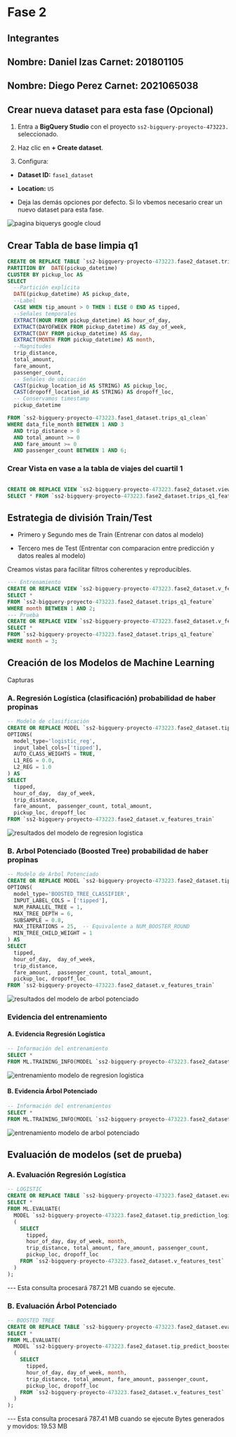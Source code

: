 # Fase 2

## Integrantes
  
**Nombre:**  Daniel Izas
**Carnet:** 201801105
---

**Nombre:** Diego Perez
**Carnet:** 2021065038
---

## Crear nueva dataset para esta fase (Opcional)
  
1. Entra a **BigQuery Studio** con el proyecto `ss2-bigquery-proyecto-473223.` seleccionado.

2. Haz clic en **+ Create dataset**.

3. Configura:

- **Dataset ID:** `fase1_dataset`
- **Location:** `US`

- Deja las demás opciones por defecto.
Si lo vbemos necesario crear un nuevo dataset para esta fase.

![pagina biquerys google cloud](images/creardataset.png)

## Crear Tabla de base limpia q1

```sql
CREATE OR REPLACE TABLE `ss2-bigquery-proyecto-473223.fase2_dataset.trips_q1_feature`
PARTITION BY  DATE(pickup_datetime)
CLUSTER BY pickup_loc AS
SELECT 
  --Partición explícita
  DATE(pickup_datetime) AS pickup_date,
  --Label
  CASE WHEN tip_amount > 0 THEN 1 ELSE 0 END AS tipped,
  --Señales temporales
  EXTRACT(HOUR FROM pickup_datetime) AS hour_of_day,
  EXTRACT(DAYOFWEEK FROM pickup_datetime) AS day_of_week,
  EXTRACT(DAY FROM pickup_datetime) AS day,
  EXTRACT(MONTH FROM pickup_datetime) AS month,
  --Magnitudes
  trip_distance, 
  total_amount,
  fare_amount,
  passenger_count,
  -- Señales de ubicación
  CAST(pickup_location_id AS STRING) AS pickup_loc,
  CAST(dropoff_location_id AS STRING) AS dropoff_loc,
  -- Conservamos timestamp
  pickup_datetime 

FROM `ss2-bigquery-proyecto-473223.fase1_dataset.trips_q1_clean`
WHERE data_file_month BETWEEN 1 AND 3
  AND trip_distance > 0
  AND total_amount >= 0
  AND fare_amount >= 0
  AND passenger_count BETWEEN 1 AND 6;

```

### Crear Vista en vase a la tabla de viajes del cuartil 1

```sql

CREATE OR REPLACE VIEW `ss2-bigquery-proyecto-473223.fase2_dataset.view_features_trip`AS 
SELECT * FROM `ss2-bigquery-proyecto-473223.fase2_dataset.trips_q1_feature`;

```

## Estrategia de división Train/Test

- Primero y Segundo mes de Train (Entrenar con datos al modelo)

- Tercero mes de Test (Entrentar con comparacion entre predicción y datos reales al modelo)

Creamos vistas para facilitar filtros coherentes y reproducibles.

```sql
--- Entrenamiento
CREATE OR REPLACE VIEW `ss2-bigquery-proyecto-473223.fase2_dataset.v_features_train` AS
SELECT *
FROM `ss2-bigquery-proyecto-473223.fase2_dataset.trips_q1_feature`
WHERE month BETWEEN 1 AND 2;
--- Prueba
CREATE OR REPLACE VIEW `ss2-bigquery-proyecto-473223.fase2_dataset.v_features_test` AS
SELECT *
FROM `ss2-bigquery-proyecto-473223.fase2_dataset.trips_q1_feature`
WHERE month = 3;

```

## Creación de los Modelos de Machine Learning

Capturas

### A. Regresión Logística (clasificación) probabilidad de haber propinas

```sql
-- Modelo de clasificación
CREATE OR REPLACE MODEL `ss2-bigquery-proyecto-473223.fase2_dataset.tip_prediction_logistic_model`
OPTIONS(
  model_type='logistic_reg',
  input_label_cols=['tipped'],
  AUTO_CLASS_WEIGHTS = TRUE,
  L1_REG = 0.0,
  L2_REG = 1.0
) AS
SELECT
  tipped,
  hour_of_day,  day_of_week,
  trip_distance,
  fare_amount,  passenger_count, total_amount,
  pickup_loc, dropoff_loc
FROM `ss2-bigquery-proyecto-473223.fase2_dataset.v_features_train`

```

![resultados del modelo de regresion logistica](images/crearModeloLogico.png)

### B. Arbol Potenciado (Boosted Tree) probabilidad de haber propinas

```sql
-- Modelo de Árbol Potenciado
CREATE OR REPLACE MODEL `ss2-bigquery-proyecto-473223.fase2_dataset.tip_predict_boostedtree`
OPTIONS(
  model_type='BOOSTED_TREE_CLASSIFIER',
  INPUT_LABEL_COLS = ['tipped'],
  NUM_PARALLEL_TREE = 1,
  MAX_TREE_DEPTH = 6,
  SUBSAMPLE = 0.8,
  MAX_ITERATIONS = 25,  -- Equivalente a NUM_BOOSTER_ROUND
  MIN_TREE_CHILD_WEIGHT = 1
) AS
SELECT
  tipped,
  hour_of_day,  day_of_week,
  trip_distance,
  fare_amount,  passenger_count, total_amount,
  pickup_loc, dropoff_loc
FROM `ss2-bigquery-proyecto-473223.fase2_dataset.v_features_train`

```

![resultados del modelo de arbol potenciado](images/crearModeloArbolBoosteado.png)

### Evidencia del entrenamiento

#### A. Evidencia Regresión Logística

```sql
-- Información del entrenamiento
SELECT *
FROM ML.TRAINING_INFO(MODEL `ss2-bigquery-proyecto-473223.fase2_dataset.tip_prediction_logistic_model`);
```

![entrenamiento modelo de regresion logistica](images/entrenamientoModeloLogico.png)

#### B. Evidencia Árbol Potenciado

```sql
-- Información del entrenamientos
SELECT *
FROM ML.TRAINING_INFO(MODEL `ss2-bigquery-proyecto-473223.fase2_dataset.tip_predict_boostedtree`);
```

![entrenamiento modelo de arbol potenciado](images/entrenamientoModeloArbolPotenciado.png)

## Evaluación de modelos (set de prueba)

### A. Evaluación Regresión Logística

```sql
-- LOGISTIC
CREATE OR REPLACE TABLE `ss2-bigquery-proyecto-473223.fase2_dataset.eval_tipped_logistic` AS
SELECT *
FROM ML.EVALUATE(
  MODEL `ss2-bigquery-proyecto-473223.fase2_dataset.tip_prediction_logistic_model`,
  (
    SELECT
      tipped,
      hour_of_day, day_of_week, month,
      trip_distance, total_amount, fare_amount, passenger_count,
      pickup_loc, dropoff_loc
    FROM `ss2-bigquery-proyecto-473223.fase2_dataset.v_features_test`
  )
);
```

--- Esta consulta procesará 787.21 MB cuando se ejecute.

### B. Evaluación Árbol Potenciado

```sql
-- BOOSTED TREE
CREATE OR REPLACE TABLE `ss2-bigquery-proyecto-473223.fase2_dataset.eval_tipped_boostedtree` AS
SELECT *
FROM ML.EVALUATE(
  MODEL `ss2-bigquery-proyecto-473223.fase2_dataset.tip_predict_boostedtree`,
  (
    SELECT
      tipped,
      hour_of_day, day_of_week, month,
      trip_distance, total_amount, fare_amount, passenger_count,
      pickup_loc, dropoff_loc
    FROM `ss2-bigquery-proyecto-473223.fase2_dataset.v_features_test`
  )
);
```

--- Esta consulta procesará 787.41 MB cuando se ejecute
Bytes generados y movidos: 19.53 MB
